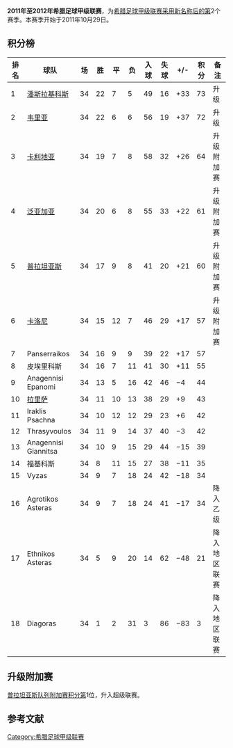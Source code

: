 **2011年至2012年希腊足球甲级联赛**，为[希腊足球甲级联赛采用新名称后的第](https://zh.wikipedia.org/wiki/希腊足球甲级联赛 "wikilink")2个赛季。本赛季开始于2011年10月29日。

## 积分榜

| 排名 | 球队                                                           | 场  | 胜  | 平  | 负  | 入球 | 失球 | \+/- | 积分 | 备注     |
| -- | ------------------------------------------------------------ | -- | -- | -- | -- | -- | -- | ---- | -- | ------ |
| 1  | [潘斯拉基科斯](../Page/潘斯拉基科斯足球俱乐部.md "wikilink")                  | 34 | 22 | 7  | 5  | 49 | 16 | \+33 | 73 | 升级     |
| 2  | [韦里亚](../Page/韦里亚足球俱乐部.md "wikilink")                        | 34 | 22 | 6  | 6  | 56 | 19 | \+37 | 72 | 升级     |
| 3  | [卡利地亚](../Page/卡利地亚足球俱乐部.md "wikilink")                      | 34 | 19 | 7  | 8  | 58 | 32 | \+26 | 64 | 升级附加赛  |
| 4  | [泛亚加亚](https://zh.wikipedia.org/wiki/泛亚加亚竞技联盟 "wikilink")    | 34 | 20 | 6  | 8  | 55 | 33 | \+22 | 61 | 升级附加赛  |
| 5  | [普拉坦亚斯](https://zh.wikipedia.org/wiki/普拉坦亚斯足球俱乐部 "wikilink") | 34 | 17 | 9  | 8  | 41 | 20 | \+21 | 60 | 升级附加赛  |
| 6  | [卡洛尼](https://zh.wikipedia.org/wiki/卡洛尼足球俱乐部 "wikilink")     | 34 | 15 | 12 | 7  | 46 | 29 | \+17 | 57 | 升级附加赛  |
| 7  | Panserraikos                                                 | 34 | 16 | 9  | 9  | 39 | 22 | \+17 | 57 |        |
| 8  | 皮埃里科斯                                                        | 34 | 16 | 7  | 11 | 41 | 30 | \+11 | 55 |        |
| 9  | Anagennisi Epanomi                                           | 34 | 13 | 5  | 16 | 42 | 46 | −4   | 44 |        |
| 10 | [拉里萨](https://zh.wikipedia.org/wiki/拉里萨足球俱乐部 "wikilink")     | 34 | 11 | 10 | 13 | 38 | 29 | \+9  | 43 |        |
| 11 | Iraklis Psachna                                              | 34 | 10 | 12 | 12 | 29 | 23 | \+6  | 42 |        |
| 12 | Thrasyvoulos                                                 | 34 | 11 | 9  | 14 | 37 | 40 | −3   | 42 |        |
| 13 | Anagennisi Giannitsa                                         | 34 | 10 | 9  | 15 | 29 | 44 | −15  | 39 |        |
| 14 | 福基科斯                                                         | 34 | 8  | 11 | 15 | 27 | 38 | −11  | 35 |        |
| 15 | Vyzas                                                        | 34 | 9  | 7  | 18 | 24 | 42 | −18  | 34 |        |
| 16 | Agrotikos Asteras                                            | 34 | 9  | 7  | 18 | 24 | 41 | −17  | 34 | 降入乙级   |
| 17 | Ethnikos Asteras                                             | 34 | 5  | 9  | 20 | 14 | 62 | −48  | 21 | 降入地区联赛 |
| 18 | Diagoras                                                     | 34 | 1  | 2  | 31 | 3  | 86 | −83  | 3  | 降入地区联赛 |

## 升级附加赛

[普拉坦亚斯队列附加赛积分第](https://zh.wikipedia.org/wiki/普拉坦亚斯足球俱乐部 "wikilink")1位，升入超级联赛。

## 参考文献

[Category:希腊足球甲级联赛](https://zh.wikipedia.org/wiki/Category:希腊足球甲级联赛 "wikilink")